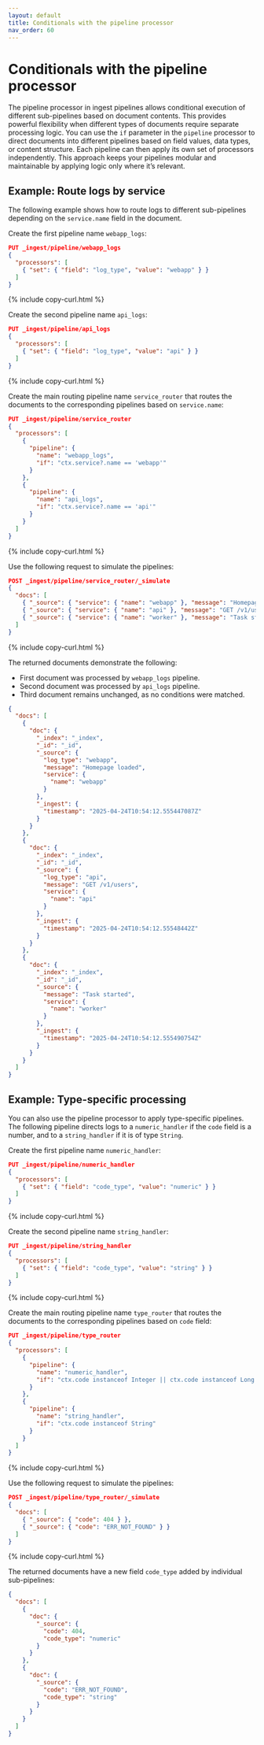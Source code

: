 ```yaml
---
layout: default
title: Conditionals with the pipeline processor
nav_order: 60
---
```


# Conditionals with the pipeline processor

The pipeline processor in ingest pipelines allows conditional execution of different sub-pipelines based on document contents. This provides powerful flexibility when different types of documents require separate processing logic. You can use the `if` parameter in the `pipeline` processor to direct documents into different pipelines based on field values, data types, or content structure. Each pipeline can then apply its own set of processors independently. This approach keeps your pipelines modular and maintainable by applying logic only where it’s relevant.

## Example: Route logs by service

The following example shows how to route logs to different sub-pipelines depending on the `service.name` field in the document.

Create the first pipeline name `webapp_logs`:

```json
PUT _ingest/pipeline/webapp_logs
{
  "processors": [
    { "set": { "field": "log_type", "value": "webapp" } }
  ]
}
```
{% include copy-curl.html %}

Create the second pipeline name `api_logs`:

```json
PUT _ingest/pipeline/api_logs
{
  "processors": [
    { "set": { "field": "log_type", "value": "api" } }
  ]
}
```
{% include copy-curl.html %}

Create the main routing pipeline name `service_router` that routes the documents to the corresponding pipelines based on `service.name`:

```json
PUT _ingest/pipeline/service_router
{
  "processors": [
    {
      "pipeline": {
        "name": "webapp_logs",
        "if": "ctx.service?.name == 'webapp'"
      }
    },
    {
      "pipeline": {
        "name": "api_logs",
        "if": "ctx.service?.name == 'api'"
      }
    }
  ]
}
```
{% include copy-curl.html %}

Use the following request to simulate the pipelines:

```json
POST _ingest/pipeline/service_router/_simulate
{
  "docs": [
    { "_source": { "service": { "name": "webapp" }, "message": "Homepage loaded" } },
    { "_source": { "service": { "name": "api" }, "message": "GET /v1/users" } },
    { "_source": { "service": { "name": "worker" }, "message": "Task started" } }
  ]
}
```
{% include copy-curl.html %}

The returned documents demonstrate the following:
- First document was processed by `webapp_logs` pipeline.
- Second document was processed by `api_logs` pipeline.
- Third document remains unchanged, as no conditions were matched.

```json
{
  "docs": [
    {
      "doc": {
        "_index": "_index",
        "_id": "_id",
        "_source": {
          "log_type": "webapp",
          "message": "Homepage loaded",
          "service": {
            "name": "webapp"
          }
        },
        "_ingest": {
          "timestamp": "2025-04-24T10:54:12.555447087Z"
        }
      }
    },
    {
      "doc": {
        "_index": "_index",
        "_id": "_id",
        "_source": {
          "log_type": "api",
          "message": "GET /v1/users",
          "service": {
            "name": "api"
          }
        },
        "_ingest": {
          "timestamp": "2025-04-24T10:54:12.55548442Z"
        }
      }
    },
    {
      "doc": {
        "_index": "_index",
        "_id": "_id",
        "_source": {
          "message": "Task started",
          "service": {
            "name": "worker"
          }
        },
        "_ingest": {
          "timestamp": "2025-04-24T10:54:12.555490754Z"
        }
      }
    }
  ]
}
```

## Example: Type-specific processing

You can also use the pipeline processor to apply type-specific pipelines. The following pipeline directs logs to a `numeric_handler` if the `code` field is a number, and to a `string_handler` if it is of type `String`.

Create the first pipeline name `numeric_handler`:

```json
PUT _ingest/pipeline/numeric_handler
{
  "processors": [
    { "set": { "field": "code_type", "value": "numeric" } }
  ]
}
```
{% include copy-curl.html %}

Create the second pipeline name `string_handler`:

```json
PUT _ingest/pipeline/string_handler
{
  "processors": [
    { "set": { "field": "code_type", "value": "string" } }
  ]
}
```
{% include copy-curl.html %}

Create the main routing pipeline name `type_router` that routes the documents to the corresponding pipelines based on `code` field:

```json
PUT _ingest/pipeline/type_router
{
  "processors": [
    {
      "pipeline": {
        "name": "numeric_handler",
        "if": "ctx.code instanceof Integer || ctx.code instanceof Long || ctx.code instanceof Double"
      }
    },
    {
      "pipeline": {
        "name": "string_handler",
        "if": "ctx.code instanceof String"
      }
    }
  ]
}
```
{% include copy-curl.html %}

Use the following request to simulate the pipelines:

```json
POST _ingest/pipeline/type_router/_simulate
{
  "docs": [
    { "_source": { "code": 404 } },
    { "_source": { "code": "ERR_NOT_FOUND" } }
  ]
}
```
{% include copy-curl.html %}

The returned documents have a new field `code_type` added by individual sub-pipelines:

```json
{
  "docs": [
    {
      "doc": {
        "_source": {
          "code": 404,
          "code_type": "numeric"
        }
      }
    },
    {
      "doc": {
        "_source": {
          "code": "ERR_NOT_FOUND",
          "code_type": "string"
        }
      }
    }
  ]
}
```
